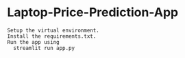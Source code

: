 # Laptop-Price-Prediction-App
    Setup the virtual environment.
    Install the requirements.txt.
    Run the app using 
      streamlit run app.py

